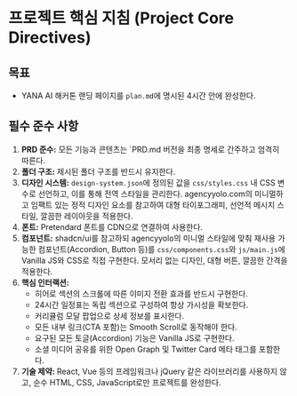 # 프로젝트 핵심 지침 (Project Core Directives)

## 목표
-   YANA AI 해커톤 랜딩 페이지를 `plan.md`에 명시된 4시간 안에 완성한다.

## 필수 준수 사항
1.  **PRD 준수:** 모든 기능과 콘텐츠는 `PRD.md 버전을 최종 명세로 간주하고 엄격히 따른다.
2.  **폴더 구조:** 제시된 폴더 구조를 반드시 유지한다.
3.  **디자인 시스템:** `design-system.json`에 정의된 값을 `css/styles.css` 내 CSS 변수로 선언하고, 이를 통해 전역 스타일을 관리한다. agencyyolo.com의 미니멀하고 임팩트 있는 정적 디자인 요소를 참고하여 대형 타이포그래피, 선언적 메시지 스타일, 깔끔한 레이아웃을 적용한다.
4.  **폰트:** Pretendard 폰트를 CDN으로 연결하여 사용한다.
5.  **컴포넌트:** shadcn/ui를 참고하되 agencyyolo의 미니멀 스타일에 맞춰 재사용 가능한 컴포넌트(Accordion, Button 등)를 `css/components.css`와 `js/main.js`에 Vanilla JS와 CSS로 직접 구현한다. 모서리 없는 디자인, 대형 버튼, 깔끔한 간격을 적용한다.
6.  **핵심 인터랙션:**
    -   히어로 섹션의 스크롤에 따른 이미지 전환 효과를 반드시 구현한다.
    -   24시간 일정표는 독립 섹션으로 구성하여 항상 가시성을 확보한다.
    -   커리큘럼 모달 팝업으로 상세 정보를 표시한다.
    -   모든 내부 링크(CTA 포함)는 Smooth Scroll로 동작해야 한다.
    -   요구된 모든 토글(Accordion) 기능은 Vanilla JS로 구현한다.
    -   소셜 미디어 공유를 위한 Open Graph 및 Twitter Card 메타 태그를 포함한다.
7.  **기술 제약:** React, Vue 등의 프레임워크나 jQuery 같은 라이브러리를 사용하지 않고, 순수 HTML, CSS, JavaScript로만 프로젝트를 완성한다.